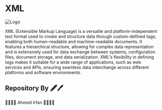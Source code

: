 

# XML


![Logo](https://cdn.iconscout.com/icon/free/png-256/free-xml-file-2330558-1950399.png)


XML (Extensible Markup Language) is a versatile and platform-independent text format used to create and structure data through custom-defined tags, enabling both human-readable and machine-readable documents. It features a hierarchical structure, allowing for complex data representation and is extensively used for data exchange between systems, configuration files, document storage, and data serialization. XML's flexibility in defining tags makes it suitable for a wide range of applications, such as web services and APIs, ensuring seamless data interchange across different platforms and software environments.


## Repository By 🖋️🖊️
🐱‍💻🐱‍💻 Ahmed Irfan 🐱‍💻🐱‍💻

